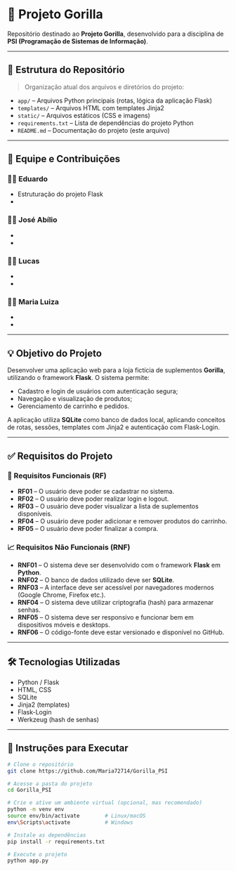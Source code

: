 # 🦍 Projeto Gorilla

Repositório destinado ao **Projeto Gorilla**, desenvolvido para a disciplina de **PSI (Programação de Sistemas de Informação)**.

---

## 📁 Estrutura do Repositório

> Organização atual dos arquivos e diretórios do projeto:

- `app/` – Arquivos Python principais (rotas, lógica da aplicação Flask)
- `templates/` – Arquivos HTML com templates Jinja2
- `static/` – Arquivos estáticos (CSS e imagens)
- `requirements.txt` – Lista de dependências do projeto Python
- `README.md` – Documentação do projeto (este arquivo)

---

## 👥 Equipe e Contribuições

### 🧑‍💻 Eduardo
- Estruturação do projeto Flask
- 

### 🧑‍💻 José Abílio
- 
- 

### 🧑‍💻 Lucas
- 
- 

### 🧑‍💻 Maria Luiza
- 
- 


---

## 💡 Objetivo do Projeto

Desenvolver uma aplicação web para a loja fictícia de suplementos **Gorilla**, utilizando o framework **Flask**. O sistema permite:

- Cadastro e login de usuários com autenticação segura;
- Navegação e visualização de produtos;
- Gerenciamento de carrinho e pedidos.

A aplicação utiliza **SQLite** como banco de dados local, aplicando conceitos de rotas, sessões, templates com Jinja2 e autenticação com Flask-Login.

---

## ✅ Requisitos do Projeto

### 🔧 Requisitos Funcionais (RF)

- **RF01** – O usuário deve poder se cadastrar no sistema.
- **RF02** – O usuário deve poder realizar login e logout.
- **RF03** – O usuário deve poder visualizar a lista de suplementos disponíveis.
- **RF04** – O usuário deve poder adicionar e remover produtos do carrinho.
- **RF05** – O usuário deve poder finalizar a compra.

### 📈 Requisitos Não Funcionais (RNF)

- **RNF01** – O sistema deve ser desenvolvido com o framework **Flask** em **Python**.
- **RNF02** – O banco de dados utilizado deve ser **SQLite**.
- **RNF03** – A interface deve ser acessível por navegadores modernos (Google Chrome, Firefox etc.).
- **RNF04** – O sistema deve utilizar criptografia (hash) para armazenar senhas.
- **RNF05** – O sistema deve ser responsivo e funcionar bem em dispositivos móveis e desktops.
- **RNF06** – O código-fonte deve estar versionado e disponível no GitHub.

---

## 🛠️ Tecnologias Utilizadas

- Python / Flask
- HTML, CSS
- SQLite
- Jinja2 (templates)
- Flask-Login
- Werkzeug (hash de senhas)

---

## 📌 Instruções para Executar

```bash
# Clone o repositório
git clone https://github.com/Maria72714/Gorilla_PSI

# Acesse a pasta do projeto
cd Gorilla_PSI

# Crie e ative um ambiente virtual (opcional, mas recomendado)
python -m venv env
source env/bin/activate        # Linux/macOS
env\Scripts\activate           # Windows

# Instale as dependências
pip install -r requirements.txt

# Execute o projeto
python app.py

